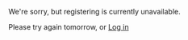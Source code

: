 We're sorry, but registering is currently unavailable. 

Please try again tomorrow, or [Log in](https://rentry.org/wzcar)